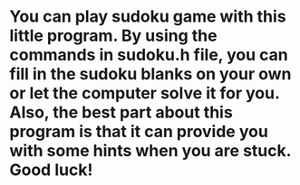 # You can play sudoku game with this little program. By using the commands in sudoku.h file, you can fill in the sudoku blanks on your own or let the computer solve it for you. Also, the best part about this program is that it can provide you with some hints when you are stuck. Good luck!
